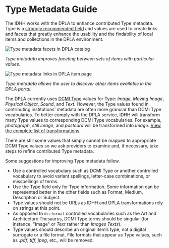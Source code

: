 # Type Metadata Guide

The IDHH works with the DPLA to enhance contributed Type metadata. Type is a [strongly recommended field](https://docs.google.com/document/d/1q1AORHoa0ey0fUGOTYMHLvZNCm6Wq1Qe9DDvFZSRPT0/edit#heading=h.xit522hc5xod) and values are used to create links and facets that greatly enhance the usability and the findability of local items and collections in the DPLA environment.

![Type metadata facets in DPLA catalog](/public/static/static/local/illinois/dpla-type-facets.png  "Type metadata facets in DPLA catalog")

_Type metadata improves faceting between sets of items with particular values._

![Type metadata links in DPLA item page](/public/static/static/local/illinois/type-in-dpla-record.png  "Type metadata links in DPLA item page")

_Type metadata allows the user to discover other items available in the DPLA portal._

The DPLA currently uses [DCMI Type](https://www.dublincore.org/specifications/dublin-core/dcmi-type-vocabulary/2000-07-11/) values for Type: _Image_, _Moving Image_, _Physical Object_, _Sound_, and _Text_. However, the Type values found in contributing institutions’ metadata are often more granular than DCMI Type vocabularies. To better comply with the DPLA service, IDHH will transform many Type values to corresponding DCMI Type vocabularies. For example, _photograph_, _still image_, and _postcard_ will be transformed into _Image_. [View the complete list of transformations](https://docs.google.com/spreadsheets/d/e/2PACX-1vQ8ISIntMUIcEuiHuG_DKYVVYTYzSrrumETRwJPW6pf6zfcD-X2HVQNsIAzhb4DlmBSIPCvf4MeHNCr/pubhtml).

There are still some values that simply cannot be mapped to appropriate DCMI Type values so we ask providers to examine and, if necessary, take steps to refine contributed Type metadata.

Some suggestions for improving Type metadata follow.

- Use a controlled vocabulary such as DCMI Type or another controlled vocabulary to avoid variant spellings, letter-case combinations, or misspellings of terms.
- Use the Type field only for Type information. Some information can be represented better  in the other fields such as Format, Medium, Description or Subject.
- Type values should not be URLs as IDHH and DPLA transformations rely on strings at this point.
- As opposed to `dc:format` controlled vocabularies such as the Art and Architecture Thesaurus, DCMI Type terms should be singular (for instance, "Image" or _Text_ rather than _Images_ _Texts_).
- Type values should describe an original item’s type, not a digital surrogate or a file format. File formats that appear as Type values, such as _.pdf_, _tiff_, _jpeg_, etc., will be removed.

